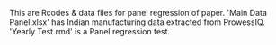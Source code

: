 This are Rcodes & data files for panel regression of paper. 
'Main Data Panel.xlsx' has Indian manufacturing data extracted from ProwessIQ. 
'Yearly Test.rmd' is a Panel regression test.
